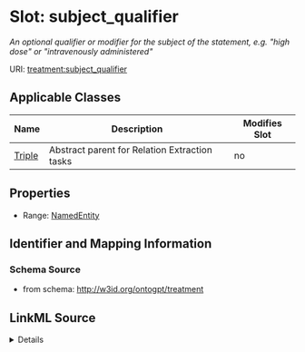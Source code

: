 

# Slot: subject_qualifier


_An optional qualifier or modifier for the subject of the statement, e.g. "high dose" or "intravenously administered"_



URI: [treatment:subject_qualifier](http://w3id.org/ontogpt/treatments/subject_qualifier)



<!-- no inheritance hierarchy -->





## Applicable Classes

| Name | Description | Modifies Slot |
| --- | --- | --- |
| [Triple](Triple.md) | Abstract parent for Relation Extraction tasks |  no  |







## Properties

* Range: [NamedEntity](NamedEntity.md)





## Identifier and Mapping Information







### Schema Source


* from schema: http://w3id.org/ontogpt/treatment




## LinkML Source

<details>
```yaml
name: subject_qualifier
description: An optional qualifier or modifier for the subject of the statement, e.g.
  "high dose" or "intravenously administered"
from_schema: http://w3id.org/ontogpt/treatment
rank: 1000
alias: subject_qualifier
owner: Triple
domain_of:
- Triple
range: NamedEntity

```
</details>